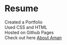 # Resume

Created a Portfolio</br>
Used CSS and HTML</br>
Hosted on Github Pages</br>
Check out here
[About Aman](https://amang9446.github.io/Resume/)
